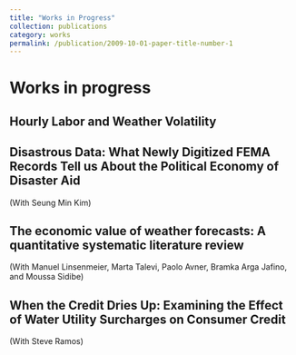 ```yaml
---
title: "Works in Progress"
collection: publications
category: works
permalink: /publication/2009-10-01-paper-title-number-1
---
```


Works in progress
======

Hourly Labor and Weather Volatility
------

Disastrous Data: What Newly Digitized FEMA Records Tell us About the Political Economy of Disaster Aid
------
(With Seung Min Kim)

The economic value of weather forecasts: A quantitative systematic literature review
------
(With Manuel Linsenmeier, Marta Talevi, Paolo Avner, Bramka Arga Jafino, and Moussa Sidibe)


When the Credit Dries Up: Examining the Effect of Water Utility Surcharges on Consumer Credit
------
(With Steve Ramos)
